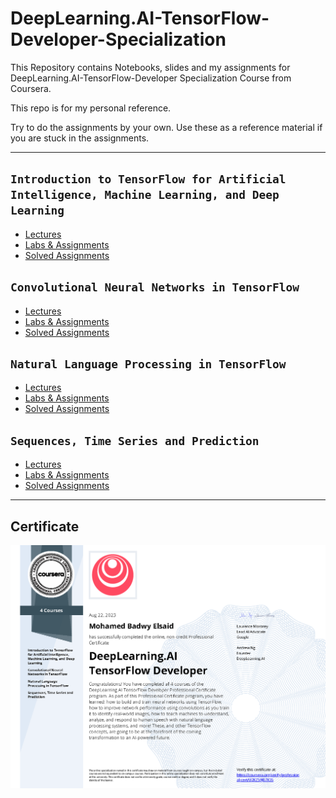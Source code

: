 # DeepLearning.AI-TensorFlow-Developer-Specialization

This Repository contains Notebooks, slides and my assignments for DeepLearning.AI-TensorFlow-Developer Specialization Course from Coursera.

This repo is for my personal reference.

Try to do the assignments by your own. Use these as a reference material if you are stuck in the assignments.

---

## `Introduction to TensorFlow for Artificial Intelligence, Machine Learning, and Deep Learning`

* [Lectures](https://github.com/MohamedBadwy360/DeepLearning.AI-TensorFlow-Developer-Specialization/tree/main/1.%20Introduction%20to%20TensorFlow%20for%20Artificial%20Intelligence%2C%20Machine%20Learning%2C%20and%20Deep%20Learning/Lectures)
* [Labs & Assignments](https://github.com/MohamedBadwy360/DeepLearning.AI-TensorFlow-Developer-Specialization/tree/main/1.%20Introduction%20to%20TensorFlow%20for%20Artificial%20Intelligence%2C%20Machine%20Learning%2C%20and%20Deep%20Learning/Labs%20and%20Assignments)
* [Solved Assignments](https://github.com/MohamedBadwy360/DeepLearning.AI-TensorFlow-Developer-Specialization/tree/main/1.%20Introduction%20to%20TensorFlow%20for%20Artificial%20Intelligence%2C%20Machine%20Learning%2C%20and%20Deep%20Learning/Solved%20Assignments)

## `Convolutional Neural Networks in TensorFlow`

* [Lectures](https://github.com/MohamedBadwy360/DeepLearning.AI-TensorFlow-Developer-Specialization/tree/main/2.%20Convolutional%20Neural%20Networks%20in%20TensorFlow/Lectures)
* [Labs & Assignments](https://github.com/MohamedBadwy360/DeepLearning.AI-TensorFlow-Developer-Specialization/tree/main/2.%20Convolutional%20Neural%20Networks%20in%20TensorFlow/Labs%20and%20Assignments)
* [Solved Assignments](https://github.com/MohamedBadwy360/DeepLearning.AI-TensorFlow-Developer-Specialization/tree/main/2.%20Convolutional%20Neural%20Networks%20in%20TensorFlow/Solved%20Assignments)

## `Natural Language Processing in TensorFlow`

* [Lectures](https://github.com/MohamedBadwy360/DeepLearning.AI-TensorFlow-Developer-Specialization/tree/main/3.%20Natural%20Language%20Processing%20in%20TensorFlow/Lectures)
* [Labs & Assignments](https://github.com/MohamedBadwy360/DeepLearning.AI-TensorFlow-Developer-Specialization/tree/main/3.%20Natural%20Language%20Processing%20in%20TensorFlow/Labs%20and%20Assignments)
* [Solved Assignments](https://github.com/MohamedBadwy360/DeepLearning.AI-TensorFlow-Developer-Specialization/tree/main/3.%20Natural%20Language%20Processing%20in%20TensorFlow/Solved%20Assignments)

## `Sequences, Time Series and Prediction`

* [Lectures](https://github.com/MohamedBadwy360/DeepLearning.AI-TensorFlow-Developer-Specialization/tree/main/4.%20Sequences%2C%20Time%20Series%20and%20Prediction/Lectures)
* [Labs & Assignments](https://github.com/MohamedBadwy360/DeepLearning.AI-TensorFlow-Developer-Specialization/tree/main/4.%20Sequences%2C%20Time%20Series%20and%20Prediction/Labs%20%26%20Assignments)
* [Solved Assignments](https://github.com/MohamedBadwy360/DeepLearning.AI-TensorFlow-Developer-Specialization/tree/main/4.%20Sequences%2C%20Time%20Series%20and%20Prediction/Solved%20Assignments)

---

## Certificate

![Certificate](Certificate/DeepLearning.AI%20TensorFlow%20Developer.png)

